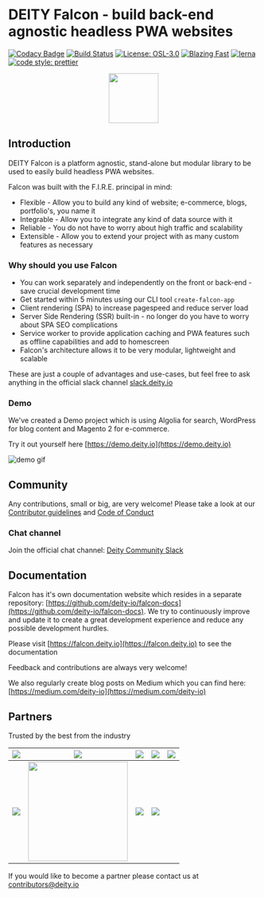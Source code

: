 # DEITY Falcon - build back-end agnostic headless PWA websites

[![Codacy Badge](https://api.codacy.com/project/badge/Grade/b8b60963bac941f081de64671ae8b7fd)](https://app.codacy.com/app/Deity/falcon?utm_source=github.com&utm_medium=referral&utm_content=deity-io/falcon&utm_campaign=Badge_Grade_Settings)
[![Build Status](https://travis-ci.org/deity-io/falcon.svg?branch=master)](https://travis-ci.org/deity-io/falcon)
[![License: OSL-3.0](https://img.shields.io/badge/license-OSL--3.0-yellow.svg?style=flat-square)](https://opensource.org/licenses/OSL-3.0)
[![Blazing Fast](https://img.shields.io/badge/speed-blazing%20%F0%9F%94%A5-brightgreen.svg?style=flat-square)](https://twitter.com/acdlite/status/974390255393505280)
[![lerna](https://img.shields.io/badge/maintained%20with-lerna-cc00ff.svg?style=flat-square)](https://lernajs.io/)
[![code style: prettier](https://img.shields.io/badge/code_style-prettier-ff69b4.svg?style=flat-square)](https://github.com/prettier/prettier)

<p align="center">
  <img alight="center" width="100" src="https://user-images.githubusercontent.com/1118933/46464650-2f40df00-c7c7-11e8-827c-576ce330cb06.png" />
</p>

## Introduction

DEITY Falcon is a platform agnostic, stand-alone but modular library to be used to easily build headless PWA websites.

Falcon was built with the F.I.R.E. principal in mind:

- Flexible - Allow you to build any kind of website; e-commerce, blogs, portfolio's, you name it
- Integrable - Allow you to integrate any kind of data source with it
- Reliable - You do not have to worry about high traffic and scalability
- Extensible - Allow you to extend your project with as many custom features as necessary

### Why should you use Falcon

- You can work separately and independently on the front or back-end - save crucial development time
- Get started within 5 minutes using our CLI tool `create-falcon-app`
- Client rendering (SPA) to increase pagespeed and reduce server load
- Server Side Rendering (SSR) built-in - no longer do you have to worry about SPA SEO complications
- Service worker to provide application caching and PWA features such as offline capabilities and add to homescreen
- Falcon's architecture allows it to be very modular, lightweight and scalable

These are just a couple of advantages and use-cases, but feel free to ask anything in the official slack channel [slack.deity.io](slack.deity.io)

### Demo

We've created a Demo project which is using Algolia for search, WordPress for blog content and Magento 2 for e-commerce.

Try it out yourself here [https://demo.deity.io](https://demo.deity.io)

![demo gif](https://user-images.githubusercontent.com/40865297/48703128-1a8f9d80-ebf3-11e8-8b61-afa490d26c24.gif)

## Community

Any contributions, small or big, are very welcome! Please take a look at our [Contributor guidelines](https://github.com/deity-io/falcon/blob/master/.github/CONTRIBUTING.md) and [Code of Conduct](https://github.com/deity-io/falcon/blob/master/.github/CODE_OF_CONDUCT.md)

### Chat channel

Join the official chat channel: [Deity Community Slack](http://slack.deity.io)

## Documentation

Falcon has it's own documentation website which resides in a separate repository: [https://github.com/deity-io/falcon-docs](https://github.com/deity-io/falcon-docs). We try to continuously improve and update it to create a great development experience and reduce any possible development hurdles. 

Please visit [https://falcon.deity.io](https://falcon.deity.io) to see the documentation

Feedback and contributions are always very welcome!

We also regularly create blog posts on Medium which you can find here: [https://medium.com/deity-io](https://medium.com/deity-io)

## Partners

Trusted by the best from the industry

|<img src="https://user-images.githubusercontent.com/40865297/48707105-ace96e80-ebfe-11e8-85f2-b6072ec4c6b3.png" />|<img src="https://user-images.githubusercontent.com/40865297/48707163-da361c80-ebfe-11e8-8e71-9ffad9ff2291.png" />|<img src="https://user-images.githubusercontent.com/40865297/48707223-00f45300-ebff-11e8-890e-4595a057f8f0.png" />|<img src="https://user-images.githubusercontent.com/40865297/48707235-0c477e80-ebff-11e8-930a-5901fec84445.png" />|<img src="https://user-images.githubusercontent.com/40865297/48707246-15385000-ebff-11e8-92ae-835b38186a5c.png" />|
|---|---|---|---|---|
|<img src="https://user-images.githubusercontent.com/40865297/48707268-2aad7a00-ebff-11e8-8ad3-21eb6f2d7048.png" />|<img src="https://user-images.githubusercontent.com/40865297/48707457-d5259d00-ebff-11e8-8131-7bc79d98849e.png" width="200px"/>|<img src="https://user-images.githubusercontent.com/40865297/48707477-de166e80-ebff-11e8-88b3-f8333dbe39b5.png" />|<img src="https://user-images.githubusercontent.com/40865297/48707482-e53d7c80-ebff-11e8-9db7-4f891a0979f7.png" />||

If you would like to become a partner please contact us at contributors@deity.io
